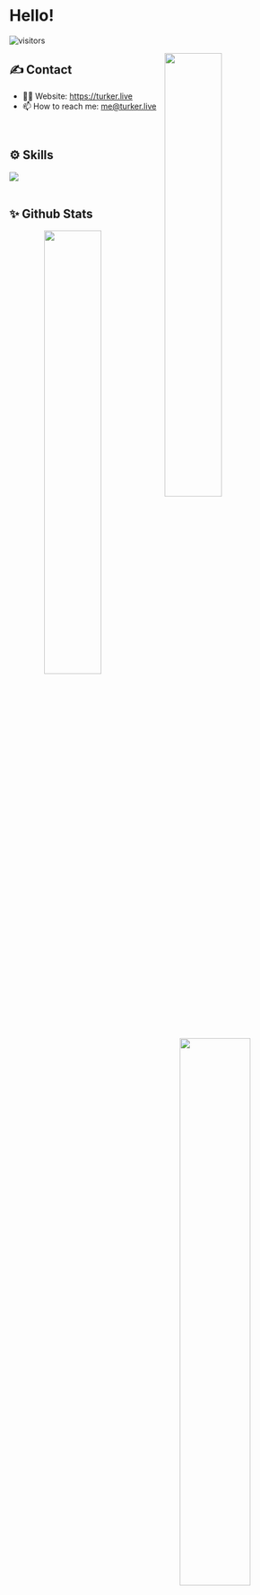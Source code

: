 # Hello!
![visitors](https://visitor-badge.laobi.icu/badge?page_id=turkwr)

<img width="45%" align="right" src="https://github-readme-streak-stats.herokuapp.com/?user=turkwr&theme=black-ice&hide_border=true&stroke=0000&background=0D1117">

<div align="left" width="100%">
   
## ✍️ Contact

- 👨‍💻 Website: https://turker.live
- 📫 How to reach me: me@turker.live
  
<br />
   
## ⚙️ Skills
   
<img src="https://skillicons.dev/icons?i=html,bootstrap,css,js,nodejs,sass,mongodb,php,tailwindcss,next,mysql,express,react,git,figma,ps,github,firebase,heroku,webpack,ts,nest" />
</div>

<br />

## ✨ Github Stats

<div align="center" width="100%">
   <img align="left" width="45%" src="https://github-readme-stats.vercel.app/api?username=turkwr&show_icons=true&count_private=true&theme=react&hide_border=true&bg_color=0D1117">
   <img align="center" width="50%" src="https://activity-graph.herokuapp.com/graph?username=turkwr&bg_color=0D1117&color=5BCDEC&line=5BCDEC&point=FFFFFF&hide_border=true">
</div>


